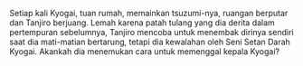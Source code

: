 Setiap kali Kyogai, tuan rumah, memainkan tsuzumi-nya, ruangan berputar dan Tanjiro berjuang. Lemah karena patah tulang yang dia derita dalam pertempuran sebelumnya, Tanjiro mencoba untuk menembak dirinya sendiri saat dia mati-matian bertarung, tetapi dia kewalahan oleh Seni Setan Darah Kyogai. Akankah dia menemukan cara untuk memenggal kepala Kyogai?

